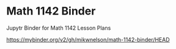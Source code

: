 # Math 1142 Binder
Jupytr Binder for Math 1142 Lesson Plans

https://mybinder.org/v2/gh/mikwnelson/math-1142-binder/HEAD
